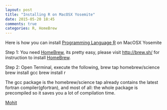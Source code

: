 ```yaml
---
layout: post
title: "Installing R on MacOSX Yosemite"
date: 2015-05-20 18:45
comments: true
categories: R, HomeBrew
---
```


Here is how you can install [Programming Language R](http://en.wikipedia.org/wiki/R_%28programming_language%29) on MacOSX Yosemite

Step 1: You need [HomeBrew](http://brew.sh/), its pretty easy, please visit http://brew.sh/ for instruction to install [HomeBrew](http://brew.sh/).

Step 2: Open Terminal, execute the following,
          brew tap homebrew/science
          brew install gcc
          brew install r

The gcc package is the homebrew/science tap already contains the latest fortran compiler(gfortran), and most of all: the whole package is precompiled so it saves you a lot of compilation time.

[Mohit](https://twitter.com/mohitsethi)